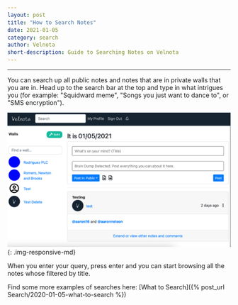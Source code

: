 ```yaml
---
layout: post
title: "How to Search Notes"
date: 2021-01-05
category: search
author: Velnota
short-description: Guide to Searching Notes on Velnota
---
```


-----

You can search up all public notes and notes
that are in private walls that you are in. Head
up to the search bar at the top and type in what intrigues
you (for example: "Squidward meme", "Songs you just want
to dance to", or "SMS encryption").

![homepage](/assets/screenshots/homepage.png)
{: .img-responsive-md}

When you enter your query, press enter and you
can start browsing all the notes whose filtered
by title.

Find some more examples of searches here:
[What to Search]({% post_url Search/2020-01-05-what-to-search %})
